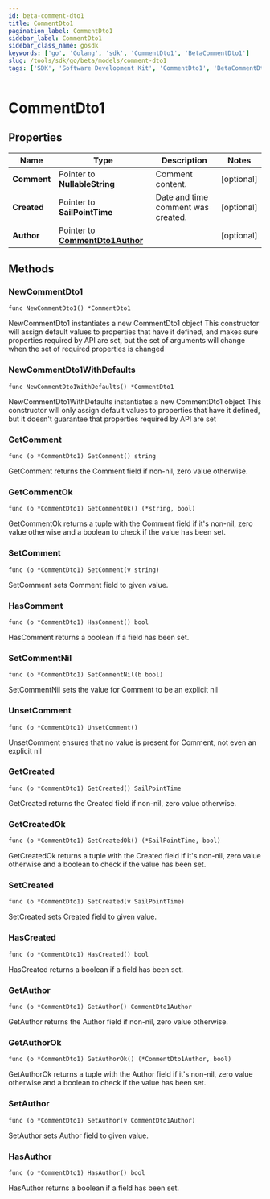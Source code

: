 ```yaml
---
id: beta-comment-dto1
title: CommentDto1
pagination_label: CommentDto1
sidebar_label: CommentDto1
sidebar_class_name: gosdk
keywords: ['go', 'Golang', 'sdk', 'CommentDto1', 'BetaCommentDto1']
slug: /tools/sdk/go/beta/models/comment-dto1
tags: ['SDK', 'Software Development Kit', 'CommentDto1', 'BetaCommentDto1']
---
```


# CommentDto1

## Properties

| Name | Type | Description | Notes |
| --- | --- | --- | --- |
| **Comment** | Pointer to **NullableString** | Comment content. | [optional] |
| **Created** | Pointer to **SailPointTime** | Date and time comment was created. | [optional] |
| **Author** | Pointer to [**CommentDto1Author**](comment-dto1-author) |  | [optional] |

## Methods

### NewCommentDto1

`func NewCommentDto1() *CommentDto1`

NewCommentDto1 instantiates a new CommentDto1 object This constructor will assign default values to properties that have it defined, and makes sure properties required by API are set, but the set of arguments will change when the set of required properties is changed

### NewCommentDto1WithDefaults

`func NewCommentDto1WithDefaults() *CommentDto1`

NewCommentDto1WithDefaults instantiates a new CommentDto1 object This constructor will only assign default values to properties that have it defined, but it doesn't guarantee that properties required by API are set

### GetComment

`func (o *CommentDto1) GetComment() string`

GetComment returns the Comment field if non-nil, zero value otherwise.

### GetCommentOk

`func (o *CommentDto1) GetCommentOk() (*string, bool)`

GetCommentOk returns a tuple with the Comment field if it's non-nil, zero value otherwise and a boolean to check if the value has been set.

### SetComment

`func (o *CommentDto1) SetComment(v string)`

SetComment sets Comment field to given value.

### HasComment

`func (o *CommentDto1) HasComment() bool`

HasComment returns a boolean if a field has been set.

### SetCommentNil

`func (o *CommentDto1) SetCommentNil(b bool)`

SetCommentNil sets the value for Comment to be an explicit nil

### UnsetComment

`func (o *CommentDto1) UnsetComment()`

UnsetComment ensures that no value is present for Comment, not even an explicit nil

### GetCreated

`func (o *CommentDto1) GetCreated() SailPointTime`

GetCreated returns the Created field if non-nil, zero value otherwise.

### GetCreatedOk

`func (o *CommentDto1) GetCreatedOk() (*SailPointTime, bool)`

GetCreatedOk returns a tuple with the Created field if it's non-nil, zero value otherwise and a boolean to check if the value has been set.

### SetCreated

`func (o *CommentDto1) SetCreated(v SailPointTime)`

SetCreated sets Created field to given value.

### HasCreated

`func (o *CommentDto1) HasCreated() bool`

HasCreated returns a boolean if a field has been set.

### GetAuthor

`func (o *CommentDto1) GetAuthor() CommentDto1Author`

GetAuthor returns the Author field if non-nil, zero value otherwise.

### GetAuthorOk

`func (o *CommentDto1) GetAuthorOk() (*CommentDto1Author, bool)`

GetAuthorOk returns a tuple with the Author field if it's non-nil, zero value otherwise and a boolean to check if the value has been set.

### SetAuthor

`func (o *CommentDto1) SetAuthor(v CommentDto1Author)`

SetAuthor sets Author field to given value.

### HasAuthor

`func (o *CommentDto1) HasAuthor() bool`

HasAuthor returns a boolean if a field has been set.

